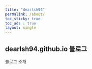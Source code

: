```yaml
---
title: "dearlsh94"
permalink: /about/
toc_sticky: true
toc_ads : true
layout: single
---
```


## dearlsh94.github.io 블로그

블로그 소개